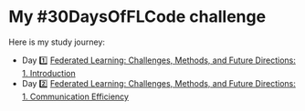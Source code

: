 # My #30DaysOfFLCode challenge

Here is my study journey:
- Day 1️⃣ [Federated Learning: Challenges, Methods, and Future Directions: 1. Introduction](day1/day1.md)
- Day 2️⃣ [Federated Learning: Challenges, Methods, and Future Directions: 1. Communication Efficiency](day2/day2.md)
